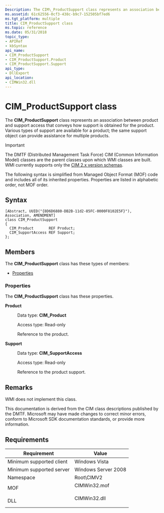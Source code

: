 ```yaml
---
Description: The CIM\_ProductSupport class represents an association between product and support access that conveys how support is obtained for the product.
ms.assetid: 61c62556-0cf3-438c-b9c7-152505bf7ed6
ms.tgt_platform: multiple
title: CIM_ProductSupport class
ms.topic: reference
ms.date: 05/31/2018
topic_type: 
- APIRef
- kbSyntax
api_name: 
- CIM_ProductSupport
- CIM_ProductSupport.Product
- CIM_ProductSupport.Support
api_type: 
- DllExport
api_location: 
- CIMWin32.dll
---
```


# CIM\_ProductSupport class

The **CIM\_ProductSupport** class represents an association between product and support access that conveys how support is obtained for the product. Various types of support are available for a product; the same support object can provide assistance for multiple products.

> [!IMPORTANT]
> The DMTF (Distributed Management Task Force) CIM (Common Information Model) classes are the parent classes upon which WMI classes are built. WMI currently supports only the [CIM 2.x version schemas](https://dmtf.org/standards/cim/schemas).

 

The following syntax is simplified from Managed Object Format (MOF) code and includes all of its inherited properties. Properties are listed in alphabetic order, not MOF order.

## Syntax

``` syntax
[Abstract, UUID("{8D6D6880-DB2B-11d2-85FC-0000F8102E5F}"), Association, AMENDMENT]
class CIM_ProductSupport
{
  CIM_Product       REF Product;
  CIM_SupportAccess REF Support;
};
```

## Members

The **CIM\_ProductSupport** class has these types of members:

-   [Properties](#properties)

### Properties

The **CIM\_ProductSupport** class has these properties.

<dl> <dt>

**Product**
</dt> <dd> <dl> <dt>

Data type: **CIM\_Product**
</dt> <dt>

Access type: Read-only
</dt> </dl>

Reference to the product.

</dd> <dt>

**Support**
</dt> <dd> <dl> <dt>

Data type: **CIM\_SupportAccess**
</dt> <dt>

Access type: Read-only
</dt> </dl>

Reference to the product support.

</dd> </dl>

## Remarks

WMI does not implement this class.

This documentation is derived from the CIM class descriptions published by the DMTF. Microsoft may have made changes to correct minor errors, conform to Microsoft SDK documentation standards, or provide more information.

## Requirements



| Requirement | Value |
|-------------------------------------|-----------------------------------------------------------------------------------------|
| Minimum supported client<br/> | Windows Vista<br/>                                                                |
| Minimum supported server<br/> | Windows Server 2008<br/>                                                          |
| Namespace<br/>                | Root\\CIMV2<br/>                                                                  |
| MOF<br/>                      | <dl> <dt>CIMWin32.mof</dt> </dl> |
| DLL<br/>                      | <dl> <dt>CIMWin32.dll</dt> </dl> |



 

 




